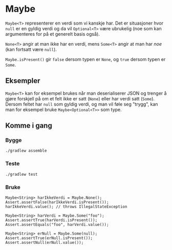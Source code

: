 Maybe
=====

`Maybe<T>` representerer en verdi som vi kanskje har. 
Det er situasjoner hvor `null` er en gyldig verdi og da vil `Optional<T>` 
være ubrukelig (noe som kan argumenteres for på et generelt basis også).

`None<T>` angir at man ikke har en verdi, mens `Some<T>` angir at man har _noe_ (kan fortsatt være `null`).

`Maybe.isPresent()` gir `false` dersom typen er `None`, og `true` dersom typen er `Some`.

## Eksempler
`Maybe<T>` kan for eksempel brukes når man deserialiserer JSON og trenger å gjøre forskjell på
om et felt ikke er satt (`None`) eller har verdi satt (`Some`). 
Dersom feltet har `null` som gyldig verdi, og man vil føle seg "trygg", kan man for eksempel bruke `Maybe<Optional<T>>` som type.

## Komme i gang

### Bygge

```
./gradlew assemble
```

### Teste

```
./gradlew test
```

### Bruke

```
Maybe<String> harIkkeVerdi = Maybe.None();
Assert.assertFalse(harIkkeVerdi.isPresent());
harIkkeVerdi.value(); // throws IllegalStateException

Maybe<String> harVerdi = Maybe.Some("foo");
Assert.assertTrue(harVerdi.isPresent());
Assert.assertEquals("foo", harVerdi.value());

Maybe<String> erNull = Maybe.Some(null);
Assert.assertTrue(erNull.isPresent());
Assert.assertNull(erNull.value());

```
